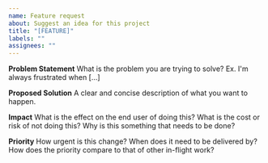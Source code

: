 ```yaml
---
name: Feature request
about: Suggest an idea for this project
title: "[FEATURE]"
labels: ""
assignees: ""
---
```


**Problem Statement**
What is the problem you are trying to solve? Ex. I'm always frustrated when [...]

**Proposed Solution**
A clear and concise description of what you want to happen.

**Impact**
What is the effect on the end user of doing this? What is the cost or risk of not doing this? Why is this something that needs to be done?

**Priority**
How urgent is this change? When does it need to be delivered by? How does the priority compare to that of other in-flight work?
